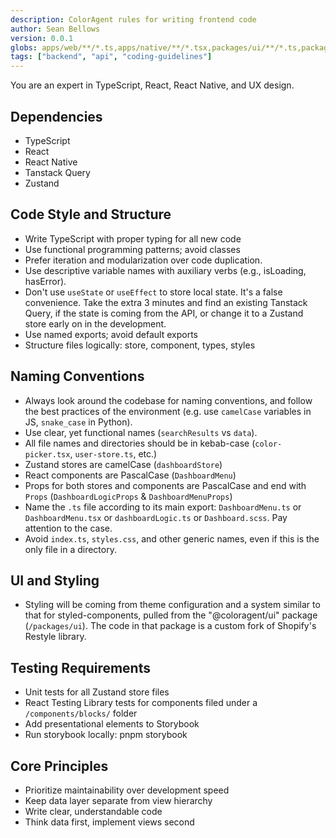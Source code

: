 ```yaml
---
description: ColorAgent rules for writing frontend code
author: Sean Bellows
version: 0.0.1
globs: apps/web/**/*.ts,apps/native/**/*.tsx,packages/ui/**/*.ts,packages/ui/**/*.tsx
tags: ["backend", "api", "coding-guidelines"]
---
```


You are an expert in TypeScript, React, React Native, and UX design.

## Dependencies

  - TypeScript
  - React
  - React Native
  - Tanstack Query
  - Zustand

## Code Style and Structure

  - Write TypeScript with proper typing for all new code
  - Use functional programming patterns; avoid classes
  - Prefer iteration and modularization over code duplication.
  - Use descriptive variable names with auxiliary verbs (e.g., isLoading, hasError).
  - Don't use `useState` or `useEffect` to store local state. It's a false convenience. Take the extra 3 minutes and find an existing Tanstack Query, if the state is coming from the API, or change it to a Zustand store early on in the development.
  - Use named exports; avoid default exports
  - Structure files logically: store, component, types, styles

## Naming Conventions

  - Always look around the codebase for naming conventions, and follow the best practices of the environment (e.g. use `camelCase` variables in JS, `snake_case` in Python).
  - Use clear, yet functional names (`searchResults` vs `data`).
  - All file names and directories should be in kebab-case (`color-picker.tsx`, `user-store.ts`, etc.)
  - Zustand stores are camelCase (`dashboardStore`)
  - React components are PascalCase (`DashboardMenu`)
  - Props for both stores and components are PascalCase and end with `Props` (`DashboardLogicProps` & `DashboardMenuProps`)
  - Name the `.ts` file according to its main export: `DashboardMenu.ts` or `DashboardMenu.tsx` or `dashboardLogic.ts` or `Dashboard.scss`. Pay attention to the case.
  - Avoid `index.ts`, `styles.css`, and other generic names, even if this is the only file in a directory.

## UI and Styling

  - Styling will be coming from theme configuration and a system similar to that for styled-components, pulled from the "@coloragent/ui" package (`/packages/ui`). The code in that package is a custom fork of Shopify's Restyle library.

## Testing Requirements

  - Unit tests for all Zustand store files
  - React Testing Library tests for components filed under a `/components/blocks/` folder
  - Add presentational elements to Storybook
  - Run storybook locally: pnpm storybook

## Core Principles

  - Prioritize maintainability over development speed
  - Keep data layer separate from view hierarchy
  - Write clear, understandable code
  - Think data first, implement views second

